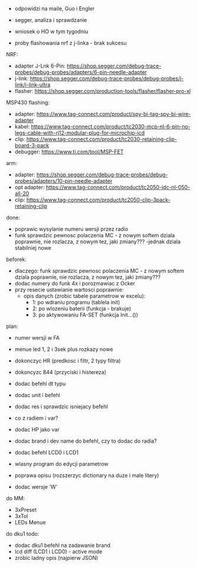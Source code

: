 - odpowidzi na maile, Guo i Engler
- segger, analiza i sprawdzanie
- wniosek o HO w tym tygodniu

- proby flashowania nrf z j-linka - brak sukcesu


NRF:
- adapter J-Lnk 6-Pin: https://shop.segger.com/debug-trace-probes/debug-probes/adapters/6-pin-needle-adapter
- j-link: https://shop.segger.com/debug-trace-probes/debug-probes/j-link/j-link-ultra
- flasher: https://shop.segger.com/production-tools/flasher/flasher-pro-xl




MSP430 flashing:
- adapter: https://www.tag-connect.com/product/spy-bi-tag-spy-bi-wire-adapter
- kabel: https://www.tag-connect.com/product/tc2030-mcp-nl-6-pin-no-legs-cable-with-rj12-modular-plug-for-microchip-icd
- clip: https://www.tag-connect.com/product/tc2030-retaining-clip-board-3-pack
- debugger: https://www.ti.com/tool/MSP-FET


arm:
- adapter: https://shop.segger.com/debug-trace-probes/debug-probes/adapters/10-pin-needle-adapter
- opt adapter: https://www.tag-connect.com/product/tc2050-idc-nl-050-all-20
- clip: https://www.tag-connect.com/product/tc2050-clip-3pack-retaining-clip


done:
- poprawic wysylanie numeru wersji przez radio
- funk sprawdzic pewnosc polaczenia MC - z nowym softem dziala poprawnie, nie rozlacza, z nowym tez, jaki zmiany??? -jednak dziala stabilniej nowe




beforek:
- dlaczego: funk sprawdzic pewnosc polaczenia MC - z nowym softem dziala poprawnie, nie rozlacza, z nowym tez, jaki zmiany???
- dodac numery do funk 4x i porozmawiac z Ocker
- przy resecie ustawianie wartosci poprawnie:
	- opis danych (zrobic tabele parametrow w excelu):
		- 1: po wdraniu programu (tablela init)
		- 2: po wlozeniu  baterii (funkcja - brakuje)
		- 3: po aktywowaniu FA-SET (funkcja Init...())

plan:
- numer wersji w FA
- menue led 1, 2 i 3sek plus rozkazy nowe
- dokonczyc HR (predkosc i filtr, 2 typy filtra)
- dokoncyzc 844 (przyciski i histereza)
- dodac befehl dt typu
- dodac unit i befehl
- dodac res i sprawdzic isniejacy befehl
- co z radiem i var?
- dodac HP jako var
- dodac brand i dev name do befehl, czy to dodac do radia?
- dodac befehl LCD0 i LCD1

- wlasny program do edycji parametrow

- poprawa opisu (rozszerzyc dictionary na duze i male litery)
- dodac wersje 'W'

do MM:
- 3xPreset
- 3xTol
- LEDs Menue


do dku1 todo:
- dodac dku1 befehl na zadawanie brand
- lcd diff (LCD1 i LCD0) - active mode
- zrobic ladny opis (najpierw JSON)